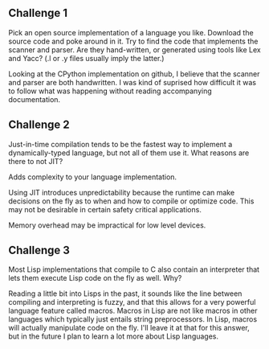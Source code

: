 
Challenge 1
-----------
Pick an open source implementation of a language you like. Download the source
code and poke around in it. Try to find the code that implements the scanner
and parser. Are they hand-written, or generated using tools like Lex and Yacc?
(.l or .y files usually imply the latter.)

Looking at the CPython implementation on github, I believe that the scanner and
parser are both handwritten. I was kind of suprised how difficult it was to
follow what was happening without reading accompanying documentation.

Challenge 2
-----------
Just-in-time compilation tends to be the fastest way to implement a
dynamically-typed language, but not all of them use it. What reasons are there
to not JIT?

Adds complexity to your language implementation.

Using JIT introduces unpredictability because the runtime can make decisions
on the fly as to when and how to compile or optimize code. This may not be
desirable in certain safety critical applications.

Memory overhead may be impractical for low level devices.

Challenge 3
-----------
Most Lisp implementations that compile to C also contain an interpreter that
lets them execute Lisp code on the fly as well. Why?

Reading a little bit into Lisps in the past, it sounds like the line between
compiling and interpreting is fuzzy, and that this allows for a very powerful
language feature called macros. Macros in Lisp are not like macros in other
languages which typically just entails string preprocessors. In Lisp, macros
will actually manipulate code on the fly. I'll leave it at that for this
answer, but in the future I plan to learn a lot more about Lisp languages.
